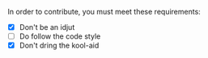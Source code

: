 In order to contribute, you must meet these requirements:
- [x] Don't be an idjut
- [ ] Do follow the code style
- [x] Don't dring the kool-aid
